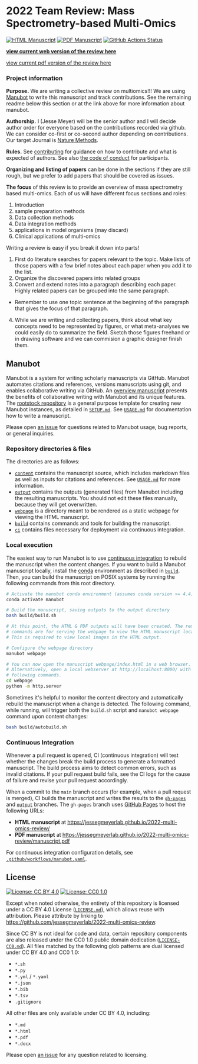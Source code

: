 # 2022 Team Review: Mass Spectrometry-based Multi-Omics

[![HTML Manuscript](https://img.shields.io/badge/manuscript-HTML-blue.svg)](https://jessegmeyerlab.github.io/2022-multi-omics-review/)
[![PDF Manuscript](https://img.shields.io/badge/manuscript-PDF-blue.svg)](https://jessegmeyerlab.github.io/2022-multi-omics-review/manuscript.pdf)
[![GitHub Actions Status](https://github.com/jessegmeyerlab/2022-multi-omics-review/workflows/Manubot/badge.svg)](https://github.com/jessegmeyerlab/2022-multi-omics-review/actions)

[**view current web version of the review here**](https://jessegmeyerlab.github.io/2022-multi-omics-review/)

[view current pdf version of the review here](https://jessegmeyerlab.github.io/2022-multi-omics-review/manuscript.pdf)

### Project information

**Purpose.** We are writing a collective review on multiomics!!! We are using [Manubot](https://github.com/manubot/manubot) to write this manuscript and track contributions. See the remaining readme below this section or at the link above for more information about manubot. 

**Authorship.** I (Jesse Meyer) will be the senior author and I will decide author order for everyone based on the contributions recorded via github. We can consider co-first or co-second author depending on contributions. Our target Journal is [Nature Methods](https://www.nature.com/nmeth/content). 

**Rules.** 
See [contributing](https://github.com/jessegmeyerlab/2022-multi-omics-review/blob/main/contributing.md) for guidance on how to contribute and what is expected of authors. 
See also [the code of conduct](https://github.com/jessegmeyerlab/2022-multi-omics-review/blob/main/CODE_OF_CONDUCT.md) for participants. 

**Organizing and listing of papers** can be done in the sections if they are still rough, but we prefer to add papers that should be covered as issues. 

**The focus** of this review is to provide an overview of mass spectrometry based multi-omics. Each of us will have different focus sections and roles:
1. Introduction
2. sample preparation methods
3. Data collection methods 
4. Data integration methods 
5. applications in model organisms (may discard)
6. Clinical applications of multi-omics 


Writing a review is easy if you break it down into parts!

1. First do literature searches for papers relevant to the topic. Make lists of those papers with a few brief notes about each paper when you add it to the list. 
2. Organize the discovered papers into related groups
3. Convert and extend notes into a paragraph describing each paper. Highly related papers can be grouped into the same paragraph. 
* Remember to use one topic sentence at the beginning of the paragraph that gives the focus of that paragraph. 
4. While we are writing and collecting papers, think about what key concepts need to be represented by figures, or what meta-analyses we could easily do to summarize the field. Sketch those figures freehand or in drawing software and we can commision a graphic designer finish them.


## Manubot

<!-- usage note: do not edit this section -->

Manubot is a system for writing scholarly manuscripts via GitHub.
Manubot automates citations and references, versions manuscripts using git, and enables collaborative writing via GitHub.
An [overview manuscript](https://greenelab.github.io/meta-review/ "Open collaborative writing with Manubot") presents the benefits of collaborative writing with Manubot and its unique features.
The [rootstock repository](https://git.io/fhQH1) is a general purpose template for creating new Manubot instances, as detailed in [`SETUP.md`](SETUP.md).
See [`USAGE.md`](USAGE.md) for documentation how to write a manuscript.

Please open [an issue](https://git.io/fhQHM) for questions related to Manubot usage, bug reports, or general inquiries.

### Repository directories & files

The directories are as follows:

+ [`content`](content) contains the manuscript source, which includes markdown files as well as inputs for citations and references.
  See [`USAGE.md`](USAGE.md) for more information.
+ [`output`](output) contains the outputs (generated files) from Manubot including the resulting manuscripts.
  You should not edit these files manually, because they will get overwritten.
+ [`webpage`](webpage) is a directory meant to be rendered as a static webpage for viewing the HTML manuscript.
+ [`build`](build) contains commands and tools for building the manuscript.
+ [`ci`](ci) contains files necessary for deployment via continuous integration.

### Local execution

The easiest way to run Manubot is to use [continuous integration](#continuous-integration) to rebuild the manuscript when the content changes.
If you want to build a Manubot manuscript locally, install the [conda](https://conda.io) environment as described in [`build`](build).
Then, you can build the manuscript on POSIX systems by running the following commands from this root directory.

```sh
# Activate the manubot conda environment (assumes conda version >= 4.4)
conda activate manubot

# Build the manuscript, saving outputs to the output directory
bash build/build.sh

# At this point, the HTML & PDF outputs will have been created. The remaining
# commands are for serving the webpage to view the HTML manuscript locally.
# This is required to view local images in the HTML output.

# Configure the webpage directory
manubot webpage

# You can now open the manuscript webpage/index.html in a web browser.
# Alternatively, open a local webserver at http://localhost:8000/ with the
# following commands.
cd webpage
python -m http.server
```

Sometimes it's helpful to monitor the content directory and automatically rebuild the manuscript when a change is detected.
The following command, while running, will trigger both the `build.sh` script and `manubot webpage` command upon content changes:

```sh
bash build/autobuild.sh
```

### Continuous Integration

Whenever a pull request is opened, CI (continuous integration) will test whether the changes break the build process to generate a formatted manuscript.
The build process aims to detect common errors, such as invalid citations.
If your pull request build fails, see the CI logs for the cause of failure and revise your pull request accordingly.

When a commit to the `main` branch occurs (for example, when a pull request is merged), CI builds the manuscript and writes the results to the [`gh-pages`](https://github.com/jessegmeyerlab/2022-multi-omics-review/tree/gh-pages) and [`output`](https://github.com/jessegmeyerlab/2022-multi-omics-review/tree/output) branches.
The `gh-pages` branch uses [GitHub Pages](https://pages.github.com/) to host the following URLs:

+ **HTML manuscript** at https://jessegmeyerlab.github.io/2022-multi-omics-review/
+ **PDF manuscript** at https://jessegmeyerlab.github.io/2022-multi-omics-review/manuscript.pdf

For continuous integration configuration details, see [`.github/workflows/manubot.yaml`](.github/workflows/manubot.yaml).

## License

<!--
usage note: edit this section to change the license of your manuscript or source code changes to this repository.
We encourage users to openly license their manuscripts, which is the default as specified below.
-->

[![License: CC BY 4.0](https://img.shields.io/badge/License%20All-CC%20BY%204.0-lightgrey.svg)](http://creativecommons.org/licenses/by/4.0/)
[![License: CC0 1.0](https://img.shields.io/badge/License%20Parts-CC0%201.0-lightgrey.svg)](https://creativecommons.org/publicdomain/zero/1.0/)

Except when noted otherwise, the entirety of this repository is licensed under a CC BY 4.0 License ([`LICENSE.md`](LICENSE.md)), which allows reuse with attribution.
Please attribute by linking to https://github.com/jessegmeyerlab/2022-multi-omics-review.

Since CC BY is not ideal for code and data, certain repository components are also released under the CC0 1.0 public domain dedication ([`LICENSE-CC0.md`](LICENSE-CC0.md)).
All files matched by the following glob patterns are dual licensed under CC BY 4.0 and CC0 1.0:

+ `*.sh`
+ `*.py`
+ `*.yml` / `*.yaml`
+ `*.json`
+ `*.bib`
+ `*.tsv`
+ `.gitignore`

All other files are only available under CC BY 4.0, including:

+ `*.md`
+ `*.html`
+ `*.pdf`
+ `*.docx`

Please open [an issue](https://github.com/jessegmeyerlab/2022-multi-omics-review/issues) for any question related to licensing.
